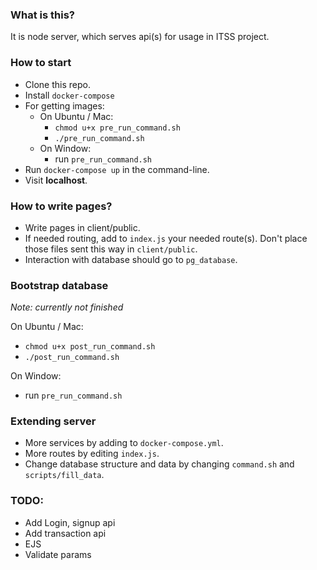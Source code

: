 ### What is this?

It is node server, which serves api(s) for usage in ITSS project.

### How to start

* Clone this repo.
* Install `docker-compose`
* For getting images:
    * On Ubuntu / Mac:
        * `chmod u+x pre_run_command.sh`
        * `./pre_run_command.sh`
    * On Window:
        * run `pre_run_command.sh`
* Run `docker-compose up` in the command-line.
* Visit __localhost__.

### How to write pages?

* Write pages in client/public.
* If needed routing, add to `index.js` your needed route(s). Don't place those files sent this way in `client/public`.
* Interaction with database should go to `pg_database`.

### Bootstrap database

_Note: currently not finished_

On Ubuntu / Mac:

* `chmod u+x post_run_command.sh`
* `./post_run_command.sh`

On Window:

* run `pre_run_command.sh`

### Extending server

* More services by adding to `docker-compose.yml`.
* More routes by editing `index.js`.
* Change database structure and data by changing `command.sh` and `scripts/fill_data`.

### TODO:

* Add Login, signup api
* Add transaction api
* EJS
* Validate params